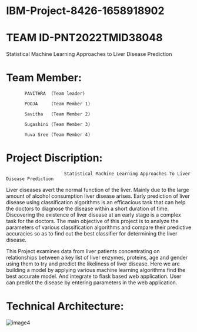 # IBM-Project-8426-1658918902
# TEAM ID-PNT2022TMID38048

Statistical Machine Learning Approaches to Liver Disease Prediction

# Team Member:

           PAVITHRA  (Team leader)

           POOJA     (Team Member 1)

           Savitha   (Team Member 2)

           Sugashini (Team Member 3)

           Yuva Sree (Team Member 4)


# Project Discription:
                          Statistical Machine Learning Approaches To Liver Disease Prediction
Liver diseases avert the normal function of the liver. Mainly due to the large amount of alcohol consumption liver disease arises. Early prediction of liver disease using classification algorithms is an efficacious task that can help the doctors to diagnose the disease within a short duration of time. Discovering the existence of liver disease at an early stage is a complex task for the doctors. The main objective of this project is to analyze the parameters of various classification algorithms and compare their predictive accuracies so as to find out the best classifier for determining the liver disease.

This Project examines data from liver patients concentrating on relationships between a key list of liver enzymes, proteins, age and gender using them to try and predict the likeliness of liver disease. Here we are building a model by applying various machine learning algorithms find the best accurate model. And integrate to flask based web application. User can predict the disease by entering parameters in the web application.

# Technical Architecture:


![image4](https://user-images.githubusercontent.com/106682526/198864190-fa0d7873-81fd-46c9-aef6-4097b87a7c0f.png)


